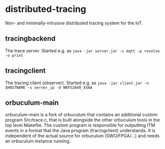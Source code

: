 # distributed-tracing
Non- and minimally-intrusive distributed tracing system for the IoT.

## tracingbackend
The trace server.
Started e.g. as `java -jar server.jar -s mqtt -p resolve -o print`

## tracingclient
The tracing client (observer).
Started e.g. as `java -jar client.jar -n $HOSTNAME -s server_ip -d NRF52840_XXAA`

## orbuculum-main
orbuculum-main is a fork of orbuculum that contains an additional custom program Src/trace.c, that is built alongside the other orbuculum tools in the top level Makefile. The custom program is responsible for outputting ITM events in a format that the Java program (tracingclient) understands. It is independent of the actual source for orbuculum (SWO/FPGA/...) and needs an orbuculum instance running.

